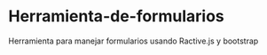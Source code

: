 Herramienta-de-formularios
==========================

Herramienta para manejar formularios usando Ractive.js y bootstrap
